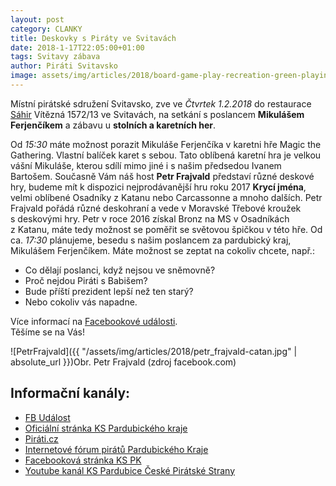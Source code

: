 ```yaml
---
layout: post
category: CLANKY
title: Deskovky s Piráty ve Svitavách
date: 2018-1-17T22:05:00+01:00  
tags: Svitavy zábava
author: Piráti Svitavsko
image: assets/img/articles/2018/board-game-play-recreation-green-playing-969591-pxhere.com.jpg #751x422
---
```


Místní pirátské sdružení Svitavsko, zve ve *Čtvrtek 1.2.2018* do restaurace [Sáhir][5] Vítězná 1572/13 ve Svitavách, na setkání s poslancem **Mikulášem Ferjenčíkem** a zábavu u **stolních a karetních her**.

Od *15:30* máte možnost porazit Mikuláše Ferjenčíka v karetni hře Magic the Gathering. Vlastní balíček karet s sebou. Tato oblíbená karetní hra je velkou vášní Mikuláše, kterou sdílí mimo jiné i s našim předsedou Ivanem Bartošem.
Současně Vám náš host **Petr Frajvald** představí různé deskové hry, budeme mít k dispozici nejprodávanější hru roku 2017 **Krycí jména**, velmi oblíbené Osadníky z Katanu nebo Carcassonne a mnoho dalších. 
Petr Frajvald pořádá různé deskohraní a vede v Moravské Třebové kroužek s deskovými hry. Petr v roce 2016 získal Bronz na MS v Osadníkách z Katanu, máte tedy možnost se poměřit se světovou špičkou v této hře. 
Od ca. *17:30* plánujeme, besedu s našim poslancem za pardubický kraj, Mikulášem Ferjenčíkem. 
Máte možnost se zeptat na cokoliv chcete, např.:
* Co dělají poslanci, když nejsou ve sněmovně? 
* Proč nejdou Piráti s Babišem? 
* Bude příští prezident lepší než ten starý? 
* Nebo cokoliv vás napadne.

Více informací na [Facebookové události][0].  
Těšíme se na Vás!
      
![PetrFrajvald]({{ "/assets/img/articles/2018/petr_frajvald-catan.jpg" | absolute_url }})Obr. Petr Frajvald (zdroj facebook.com)


Informační kanály:
------------------
* [FB Událost][0]
* [Oficiální stránka KS Pardubického kraje][1]
* [Piráti.cz][2]
* [Internetové fórum pirátů Pardubického Kraje][3]
* [Facebooková stránka KS PK][4]
* [Youtube kanál KS Pardubice České Pirátské Strany][5]

[0]: https://www.facebook.com/events/1651460834897338/
[1]: https://pardubicky.pirati.cz/
[2]: https://www.pirati.cz
[3]: https://forum.pirati.cz/pardubicky-kraj-f85/
[4]: https://www.facebook.com/pages/Pir%C3%A1ti-Pardubick%C3%BD-kraj/161396423900274?ref=ts&fref=ts
[5]: https://en.mapy.cz/zakladni?x=16.4678287&y=49.7615877&z=17&source=firm&id=2025931


